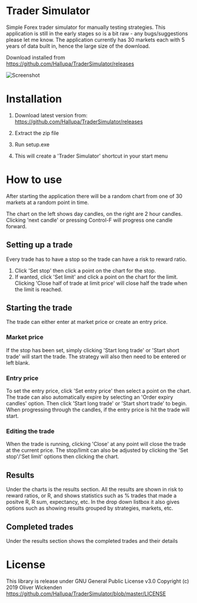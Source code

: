 # Trader Simulator
Simple Forex trader simulator for manually testing strategies.
This application is still in the early stages so is a bit raw - any bugs/suggestions please let me know.
The application currently has 30 markets each with 5 years of data built in, hence the large size of the download.

Download installed from https://github.com/Hallupa/TraderSimulator/releases

![Screenshot](https://github.com/Hallupa/TraderSimulator/blob/master/Docs/Images/Screenshot.png)

# Installation
1. Download latest version from:
https://github.com/Hallupa/TraderSimulator/releases

2. Extract the zip file
3. Run setup.exe
4. This will create a 'Trader Simulator' shortcut in your start menu

# How to use
After starting the application there will be a random chart from one of 30 markets at a random point in time.

The chart on the left shows day candles, on the right are 2 hour candles.
Clicking 'next candle' or pressing Control-F will progress one candle forward.

## Setting up a trade
Every trade has to have a stop so the trade can have a risk to reward ratio.
1. Click 'Set stop' then click a point on the chart for the stop.
2. If wanted, click 'Set limit' and click a point on the chart for the limit. Clicking 'Close half of trade at limit price' will close half the trade when the limit is reached.

## Starting the trade
The trade can either enter at market price or create an entry price.
### Market price
If the stop has been set, simply clicking 'Start long trade' or 'Start short trade' will start the trade.
The strategy will also then need to be entered or left blank.
### Entry price
To set the entry price, click 'Set entry price' then select a point on the chart.
The trade can also automatically expire by selecting an 'Order expiry candles' option.
Then click 'Start long trade' or 'Start short trade' to begin. When progressing through the candles, if the entry price is hit the trade will start.
### Editing the trade
When the trade is running, clicking 'Close' at any point will close the trade at the current price.
The stop/limit can also be adjusted by clicking the 'Set stop'/'Set limit' options then clicking the chart.

## Results
Under the charts is the results section.
All the results are shown in risk to reward ratios, or R, and shows statistics such as % trades that made a positve R, R sum, expectancy, etc.
In the drop down listbox it also gives options such as showing results grouped by strategies, markets, etc.

## Completed trades
Under the results section shows the completed trades and their details

# License

This library is release under GNU General Public License v3.0 Copyright (c) 2019 Oliver Wickenden
https://github.com/Hallupa/TraderSimulator/blob/master/LICENSE

